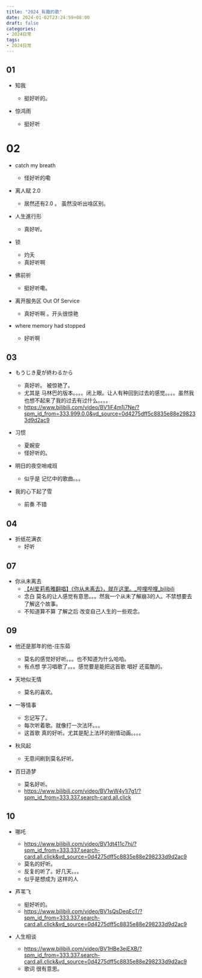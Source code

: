 ```yaml
---
title: "2024_有趣的歌"
date: 2024-01-02T23:24:59+08:00
draft: false
categories:
- 2024日常
tags:
- 2024日常
---
```





## 01 

- 知我
	- 挺好听的。

- 惊鸿雨
	- 挺好听

# 02

- catch my breath
	- 怪好听的嘞

- 离人赋 2.0
	- 居然还有2.0 。 虽然没听出啥区别。
- 人生進行形
	- 真好听。
- 锁
	- 灼夭
	- 真好听啊
- 佛前祈
	- 挺好听嘞。
- 离开服务区 Out Of Service
	- 真好听啊 。开头很惊艳
- where memory had stopped
	- 好听啊

## 03

- もうじき夏が終わるから
	- 真好听。 被惊艳了。
	- 尤其是 马林巴的版本。。。。闭上眼。让人有种回到过去的感觉。。。。虽然我也想不起来了我的过去有过什么。。。。
	- https://www.bilibili.com/video/BV1iF4m1j7Ne/?spm_id_from=333.999.0.0&vd_source=0d4275dff5c8835e88e298233d9d2ac9

- 习惯
	- 夏婉安
	- 怪好听的。

- 明日的夜空哨戒班
	- 似乎是 记忆中的歌曲。。。

- 我的心下起了雪
	- 前奏 不错 

## 04

-  折纸花满衣
	- 好听

## 07

- 你从未离去
	- [【AI爱莉希雅翻唱】《你从未离去》，就在这里。_哔哩哔哩_bilibili](https://www.bilibili.com/video/BV1xh411M7bh/?vd_source=0d4275dff5c8835e88e298233d9d2ac9)
	- 念白 莫名的让人感觉有意思。。。然我一个从未了解崩3的人。不禁想要去了解这个故事。
	- 不知道算不算 了解之后 改变自己人生的一些观念。

## 09

- 他还是那年的他-庄东茹
	- 莫名的感觉好好听。。。也不知道为什么哈哈。
	- 有点想 学习唱歌了。。。感觉要是能把这首歌 唱好 还蛮酷的。

- 天地似无情
	- 莫名的喜欢。

- 一等情事
	- 忘记写了。
	- 每次听着歌。就像打一次法环。。。
	- 这首歌 真的好听。尤其是配上法环的剧情动画。。。。

- 秋风起
	- 无意间刷到莫名好听。

- 百日造梦
	- 莫名好听。
	- https://www.bilibili.com/video/BV1wW4y1i7g1/?spm_id_from=333.337.search-card.all.click


## 10

- 哪吒
	- https://www.bilibili.com/video/BV1dt411c7hj/?spm_id_from=333.337.search-card.all.click&vd_source=0d4275dff5c8835e88e298233d9d2ac9
	- 莫名的好听。 
	- 反复的听了。好几天。。。
	- 似乎是想成为 这样的人

- 芦苇飞
	- 挺好听的。
	- https://www.bilibili.com/video/BV1sQsDeqEcT/?spm_id_from=333.337.search-card.all.click&vd_source=0d4275dff5c8835e88e298233d9d2ac9

- 人生相谈
	- https://www.bilibili.com/video/BV1HBe3ejEXB/?spm_id_from=333.337.search-card.all.click&vd_source=0d4275dff5c8835e88e298233d9d2ac9
	- 歌词 很有意思。